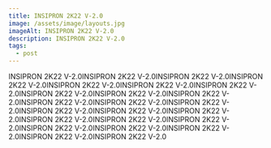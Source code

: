 ```yaml
---
title: INSIPRON 2K22 V-2.0
image: /assets/image/layouts.jpg
imageAlt: INSIPRON 2K22 V-2.0
description: INSIPRON 2K22 V-2.0
tags:
  - post
---
```

INSIPRON 2K22 V-2.0INSIPRON 2K22 V-2.0INSIPRON 2K22 V-2.0INSIPRON 2K22 V-2.0INSIPRON 2K22 V-2.0INSIPRON 2K22 V-2.0INSIPRON 2K22 V-2.0INSIPRON 2K22 V-2.0INSIPRON 2K22 V-2.0INSIPRON 2K22 V-2.0INSIPRON 2K22 V-2.0INSIPRON 2K22 V-2.0INSIPRON 2K22 V-2.0INSIPRON 2K22 V-2.0INSIPRON 2K22 V-2.0INSIPRON 2K22 V-2.0INSIPRON 2K22 V-2.0INSIPRON 2K22 V-2.0INSIPRON 2K22 V-2.0INSIPRON 2K22 V-2.0INSIPRON 2K22 V-2.0INSIPRON 2K22 V-2.0INSIPRON 2K22 V-2.0INSIPRON 2K22 V-2.0